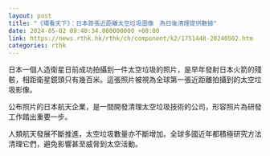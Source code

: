 ```yaml
---
layout: post
title: "《環看天下》：日本首張近距離太空垃圾圖像　為日後清理提供數據"
date: 2024-05-02 09:40:34.000000000 +08:00
link: https://news.rthk.hk/rthk/ch/component/k2/1751448-20240502.htm
categories: rthk
---
```


日本一個人造衛星日前成功拍攝到一件太空垃圾的照片，是早年發射日本火箭的殘骸，相距衛星鏡頭只有幾百米。這張照片被視為全球第一張近距離拍攝到的太空垃圾影像。

公布照片的日本航天企業，是一間開發清理太空垃圾技術的公司，形容照片為研發工作踏出重要一步。

人類航天發展不斷推進，太空垃圾數量亦不斷增加。全球多國近年都積極研究方法清理它們，避免影響甚至威脅到太空活動。
